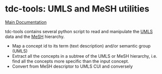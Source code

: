 # tdc-tools: UMLS and MeSH utilities

[Main Documentation](..)

tdc-tools contains several python script to read and manipulate the [UMLS](https://www.nlm.nih.gov/research/umls/index.html) data and the [MeSH](https://www.nlm.nih.gov/mesh/meshhome.html) hierarchy.

- Map a concept id to its term (text description) and/or semantic group (UMLS)
- Extract all the concepts in a subtree of the UMLS or MeSH hierarchy, i.e. find all the concepts more specific than the input concept.
- Convert from MeSH descriptor to UMLS CUI and conversely

## 
